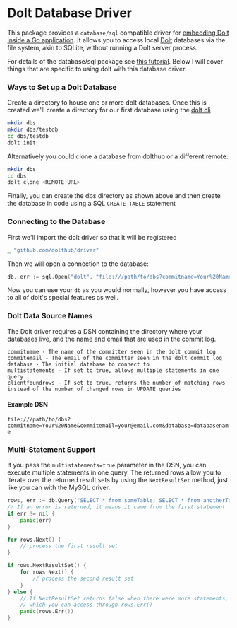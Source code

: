 
# Dolt Database Driver

This package provides a `database/sql` compatible driver for [embedding Dolt inside a Go application](https://www.dolthub.com/blog/2022-07-25-embedded/).
It allows you to access local [Dolt](https://github.com/dolthub/dolt) databases via the file system, akin to SQLite, without running a Dolt server process.

For details of the database/sql package see [this tutorial](https://go.dev/doc/tutorial/database-access).
Below I will cover things that are specific to using dolt with this database driver.

### Ways to Set up a Dolt Database

Create a directory to house one or more dolt databases.  Once this is created we'll create a directory for our first
database using the [dolt cli](https://doltdb.com)

```bash
mkdir dbs
mkdir dbs/testdb
cd dbs/testdb
dolt init
```

Alternatively you could clone a database from dolthub or a different remote:

```bash
mkdir dbs
cd dbs
dolt clone <REMOTE URL>
```

Finally, you can create the dbs directory as shown above and then create the database in code using a SQL `CREATE TABLE` statement

### Connecting to the Database

First we'll import the dolt driver so that it will be registered

```go
_ "github.com/dolthub/driver"
```

Then we will open a connection to the database:

```go
db, err := sql.Open("dolt", "file:///path/to/dbs?commitname=Your%20Name&commitemail=your@email.com&database=databasename")
```

Now you can use your `db` as you would normally, however you have access to all of dolt's special features as well. 

### Dolt Data Source Names

The Dolt driver requires a DSN containing the directory where your databases live, and the name and email that are used in
the commit log.

```
commitname - The name of the committer seen in the dolt commit log
commitemail - The email of the committer seen in the dolt commit log
database - The initial database to connect to
multistatements - If set to true, allows multiple statements in one query
clientfoundrows - If set to true, returns the number of matching rows instead of the number of changed rows in UPDATE queries
```

#### Example DSN

`file:///path/to/dbs?commitname=Your%20Name&commitemail=your@email.com&database=databasename`

### Multi-Statement Support

If you pass the `multistatements=true` parameter in the DSN, you can execute multiple statements in one query. The returned 
rows allow you to iterate over the returned result sets by using the `NextResultSet` method, just like you can with the
MySQL driver. 

```go
rows, err := db.Query("SELECT * from someTable; SELECT * from anotherTable;")
// If an error is returned, it means it came from the first statement
if err != nil {
	panic(err)
}

for rows.Next() {
	// process the first result set
}

if rows.NextResultSet() {
    for rows.Next() {
        // process the second result set
    }
} else {
	// If NextResultSet returns false when there were more statements, it means there was an error,
	// which you can access through rows.Err()
	panic(rows.Err())
}
```
